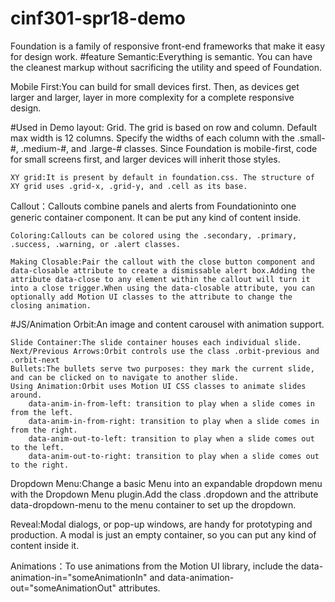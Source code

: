 # cinf301-spr18-demo
Foundation is a family of responsive front-end frameworks that make it easy for design work.
#feature
Semantic:Everything is semantic. You can have the cleanest markup without sacrificing the utility and speed of Foundation.

Mobile First:You can build for small devices first. Then, as devices get larger and larger, layer in more complexity for a complete responsive design.

#Used in Demo
layout: Grid. The grid is based on row and column. Default max width is 12 columns. Specify the widths of each column with the .small-#, .medium-#, and .large-# classes. Since Foundation is mobile-first, code for small screens first, and larger devices will inherit those styles.

    XY grid:It is present by default in foundation.css. The structure of XY grid uses .grid-x, .grid-y, and .cell as its base.

Callout：Callouts combine panels and alerts from Foundationinto one generic container component. It can be put any kind of content inside.

    Coloring:Callouts can be colored using the .secondary, .primary, .success, .warning, or .alert classes. 

    Making Closable:Pair the callout with the close button component and data-closable attribute to create a dismissable alert box.Adding the attribute data-close to any element within the callout will turn it into a close trigger.When using the data-closable attribute, you can optionally add Motion UI classes to the attribute to change the closing animation.
    
#JS/Animation
Orbit:An image and content carousel with animation support.

    Slide Container:The slide container houses each individual slide. 
    Next/Previous Arrows:Orbit controls use the class .orbit-previous and .orbit-next
    Bullets:The bullets serve two purposes: they mark the current slide, and can be clicked on to navigate to another slide.
    Using Animation:Orbit uses Motion UI CSS classes to animate slides around.
        data-anim-in-from-left: transition to play when a slide comes in from the left.
        data-anim-in-from-right: transition to play when a slide comes in from the right.
        data-anim-out-to-left: transition to play when a slide comes out to the left.
        data-anim-out-to-right: transition to play when a slide comes out to the right.

Dropdown Menu:Change a basic Menu into an expandable dropdown menu with the Dropdown Menu plugin.Add the class .dropdown and the attribute data-dropdown-menu to the menu container to set up the dropdown.

Reveal:Modal dialogs, or pop-up windows, are handy for prototyping and production. A modal is just an empty container, so you can put any kind of content inside it.

Animations：To use animations from the Motion UI library, include the data-animation-in="someAnimationIn" and data-animation-out="someAnimationOut" attributes.
